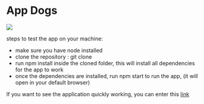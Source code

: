 # App Dogs

![](https://dsm01pap002files.storage.live.com/y4mTjj1EH6cxwCOi0ctDHvTJgEvuIdBvqcz2RqiZqTqJdG8apQkKARDO-vYvQK_KdUu7pDHoX43cPPvQKG-_Ts-gZ5MwVdceimuCnwnSWhhF0Ze7mQQdf1fQa1irdp0EaB7aDP_Phrm_E_d-kKHMMd3__H7gCcwf_lNCLVvRC3nBdA955VLsqlzPMvptwf2TZKb?width=256&height=127&cropmode=none)









steps to test the app on your machine:
* make sure you have node installed
* clone the repository : git clone <copied repository link>
* run npm install inside the cloned folder, this will install all dependencies for the app to work
* once the dependencies are installed, run npm start to run the app, (it will open in your default browser)
  
If you want to see the application quickly working, you can enter this [link](https://dogs-app-client.vercel.app/)
